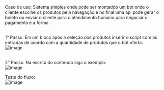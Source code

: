 Caso de uso: Sistema simples onde pode ser montaddo um bot onde o cliente escolhe os produtos pela navegação e no final uma api pode gerar o boleto ou enviar o cliente para o atendimento humano para negociar o pagamento e a forma.

<br>1° Passo: Em um bloco após a seleção dos produtos inserir o script com as entradas de acordo com a quantidade de produtos que o bot oferta:<br>
![image](https://user-images.githubusercontent.com/18338341/150878906-a10ee9f5-98b7-472e-9bae-6ad66783e5b5.png)


<br>2° Passo:  Na escrita do conteudo siga o exemplo:<br>
![image](https://user-images.githubusercontent.com/18338341/150878954-c7439aab-aff7-4937-ac88-139c20c9a96b.png)



Teste do fluxo:
<br>![image](https://user-images.githubusercontent.com/18338341/150879022-cdc948e2-6bd6-4215-a3f0-01467e1c30b8.png)
